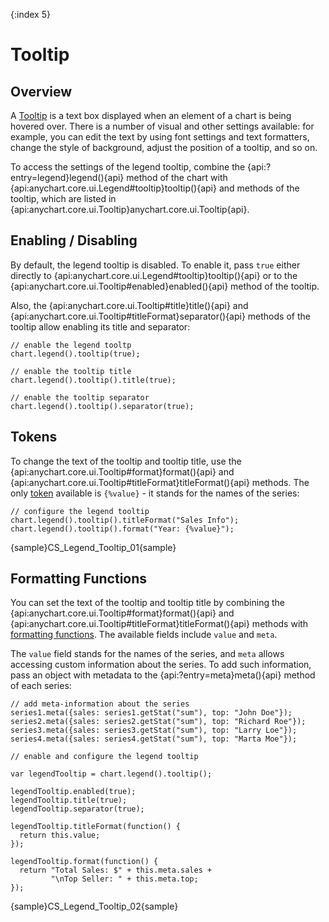 {:index 5}
# Tooltip

## Overview

A [Tooltip](../Tooltip) is a text box displayed when an element of a chart is being hovered over. There is a number of visual and other settings available: for example, you can edit the text by using font settings and text formatters, change the style of background, adjust the position of a tooltip, and so on.

To access the settings of the legend tooltip, combine the {api:?entry=legend}legend(){api} method of the chart with {api:anychart.core.ui.Legend#tooltip}tooltip(){api} and methods of the tooltip, which are listed in {api:anychart.core.ui.Tooltip}anychart.core.ui.Tooltip{api}.

## Enabling / Disabling

By default, the legend tooltip is disabled. To enable it, pass `true` either directly to {api:anychart.core.ui.Legend#tooltip}tooltip(){api} or to the {api:anychart.core.ui.Tooltip#enabled}enabled(){api} method of the tooltip.

Also, the {api:anychart.core.ui.Tooltip#title}title(){api} and {api:anychart.core.ui.Tooltip#titleFormat}separator(){api} methods of the tooltip allow enabling its title and separator:

```
// enable the legend tooltp
chart.legend().tooltip(true);

// enable the tooltip title
chart.legend().tooltip().title(true);

// enable the tooltip separator
chart.legend().tooltip().separator(true);
```

## Tokens

To change the text of the tooltip and tooltip title, use the {api:anychart.core.ui.Tooltip#format}format(){api} and {api:anychart.core.ui.Tooltip#titleFormat}titleFormat(){api} methods. The only [token](../Text_Formatters#string_tokens) available is `{%value}` - it stands for the names of the series:

```
// configure the legend tooltip
chart.legend().tooltip().titleFormat("Sales Info");
chart.legend().tooltip().format("Year: {%value}");
```

{sample}CS\_Legend\_Tooltip\_01{sample}

## Formatting Functions

You can set the text of the tooltip and tooltip title by combining the {api:anychart.core.ui.Tooltip#format}format(){api} and {api:anychart.core.ui.Tooltip#titleFormat}titleFormat(){api} methods with [formatting functions](../Text_Formatters#formatting_functions). The available fields include `value` and `meta`.

The `value` field stands for the names of the series, and `meta` allows accessing custom information about the series. To add such information, pass an object with metadata to the {api:?entry=meta}meta(){api} method of each series:

```
// add meta-information about the series
series1.meta({sales: series1.getStat("sum"), top: "John Doe"});
series2.meta({sales: series2.getStat("sum"), top: "Richard Roe"});
series3.meta({sales: series3.getStat("sum"), top: "Larry Loe"});
series4.meta({sales: series4.getStat("sum"), top: "Marta Moe"});

// enable and configure the legend tooltip

var legendTooltip = chart.legend().tooltip();

legendTooltip.enabled(true);
legendTooltip.title(true);
legendTooltip.separator(true);

legendTooltip.titleFormat(function() {
  return this.value;
});

legendTooltip.format(function() {
  return "Total Sales: $" + this.meta.sales +
         "\nTop Seller: " + this.meta.top;
});
```

{sample}CS\_Legend\_Tooltip\_02{sample}